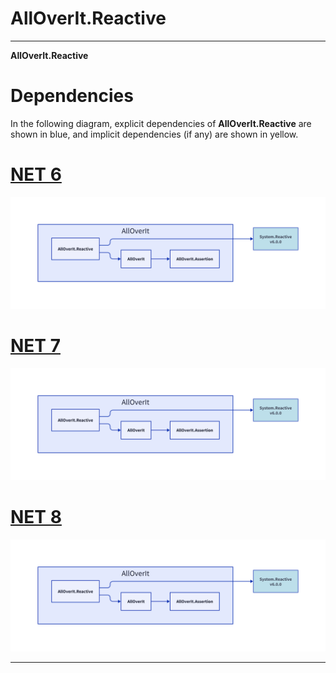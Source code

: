 # AllOverIt.Reactive
---
**AllOverIt.Reactive**

# Dependencies
In the following diagram, explicit dependencies of **AllOverIt.Reactive** are shown in blue, and implicit dependencies (if any) are shown in yellow.

# [NET 6](#tab/net6)

<img src="../../images/dependencies/net6.0/alloverit-reactive.png" width="900"/>

# [NET 7](#tab/net7)

<img src="../../images/dependencies/net7.0/alloverit-reactive.png" width="900"/>

# [NET 8](#tab/net8)

<img src="../../images/dependencies/net8.0/alloverit-reactive.png" width="900"/>

---
